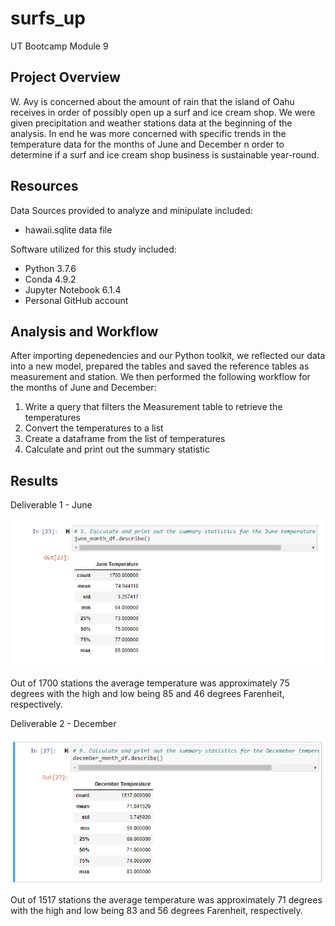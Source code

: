 # surfs_up
UT Bootcamp Module 9 

## Project Overview
W. Avy is concerned about the amount of rain that the island of Oahu receives in order of possibly open up a surf and ice cream shop.  We were given precipitation and weather stations data at the beginning of the analysis.  In end he was more concerned with specific trends in the temperature data for the months of June and December n order to determine if a surf and ice cream shop business is sustainable year-round.


## Resources
Data Sources provided to analyze and minipulate included:
- hawaii.sqlite data file

Software utilized for this study included: 
- Python 3.7.6 
- Conda 4.9.2 
- Jupyter Notebook 6.1.4
- Personal GitHub account

## Analysis and Workflow
After importing depenedencies and our Python toolkit, we reflected our data into a new model, prepared the tables and saved the reference tables as measurement and station.  We then performed the following workflow for the months of June and December:

1. Write a query that filters the Measurement table to retrieve the temperatures
2. Convert the temperatures to a list
3. Create a dataframe from the list of temperatures
4. Calculate and print out the summary statistic

## Results

Deliverable 1 - June

![alt text](https://github.com/austin020269/surfs_up/blob/main/June_statistics.PNG)

Out of 1700 stations the average temperature was approximately 75 degrees with the high and low being 85 and 46 degrees Farenheit, respectively.

Deliverable 2 - December

![alt text](https://github.com/austin020269/surfs_up/blob/main/December_statistics.PNG)

Out of 1517 stations the average temperature was approximately 71 degrees with the high and low being 83 and 56 degrees Farenheit, respectively.
